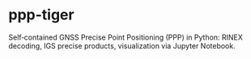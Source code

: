 # ppp-tiger
Self‑contained GNSS Precise Point Positioning (PPP) in Python: RINEX decoding, IGS precise products, visualization via Jupyter Notebook.
